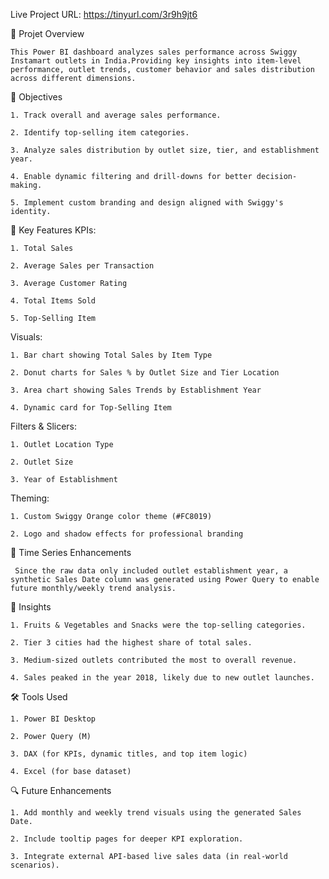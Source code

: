 Live Project URL:  https://tinyurl.com/3r9h9jt6

🚀 Projet Overview
    
    This Power BI dashboard analyzes sales performance across Swiggy Instamart outlets in India.Providing key insights into item-level performance, outlet trends, customer behavior and sales distribution across different dimensions.

🎯 Objectives
    
    1. Track overall and average sales performance.
    
    2. Identify top-selling item categories.
    
    3. Analyze sales distribution by outlet size, tier, and establishment year.
    
    4. Enable dynamic filtering and drill-downs for better decision-making.
    
    5. Implement custom branding and design aligned with Swiggy's identity.

📌 Key Features
KPIs:

    1. Total Sales
    
    2. Average Sales per Transaction
    
    3. Average Customer Rating
    
    4. Total Items Sold
    
    5. Top-Selling Item

Visuals:

    1. Bar chart showing Total Sales by Item Type
    
    2. Donut charts for Sales % by Outlet Size and Tier Location
    
    3. Area chart showing Sales Trends by Establishment Year
    
    4. Dynamic card for Top-Selling Item

Filters & Slicers:

    1. Outlet Location Type
    
    2. Outlet Size
    
    3. Year of Establishment

Theming:

    1. Custom Swiggy Orange color theme (#FC8019)
    
    2. Logo and shadow effects for professional branding

📅 Time Series Enhancements
    
     Since the raw data only included outlet establishment year, a synthetic Sales Date column was generated using Power Query to enable future monthly/weekly trend analysis.

🧠 Insights
    
    1. Fruits & Vegetables and Snacks were the top-selling categories.
    
    2. Tier 3 cities had the highest share of total sales.
    
    3. Medium-sized outlets contributed the most to overall revenue.
    
    4. Sales peaked in the year 2018, likely due to new outlet launches.

🛠️ Tools Used
    
    1. Power BI Desktop
    
    2. Power Query (M)
    
    3. DAX (for KPIs, dynamic titles, and top item logic)
    
    4. Excel (for base dataset)

🔍 Future Enhancements
    
    1. Add monthly and weekly trend visuals using the generated Sales Date.
    
    2. Include tooltip pages for deeper KPI exploration.
    
    3. Integrate external API-based live sales data (in real-world scenarios).




